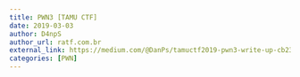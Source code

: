 ```yaml
---
title: PWN3 [TAMU CTF]
date: 2019-03-03
author: D4npS
author_url: ratf.com.br
external_link: https://medium.com/@DanPs/tamuctf2019-pwn3-write-up-cb23c44c1500
categories: [PWN]
---
```


